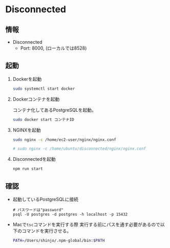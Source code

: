 # Disconnected

## 情報

- Disconnected
    - Port: 8000, (ローカルでは8528)

## 起動

1. Dockerを起動

   ```sh
   sudo systemctl start docker
   ```

2. Dockerコンテナを起動

    コンテナ化してあるPostgreSQLを起動。

    ```sh
    sudo docker start コンテナID
    ```

3. NGINXを起動

    ```sh
    sudo nginx -c /home/ec2-user/nginx/nginx.conf

    # sudo nginx -c /home/ubuntu/disconnected/nginx/nginx.conf
    ```

4. Disconnectedを起動

    ```sh
    npm run start
    ```

## 確認

- 起動しているPostgreSQLに接続

  ```
  # パスワードは"password"
  psql -U postgres -d postgres -h localhost -p 15432
  ```

- Macで```tsc```コマンドを実行する際
    実行する前にパスを通す必要があるので以下のコマンドを実行させる。
    ```sh
    PATH=/Users/shinjo/.npm-global/bin:$PATH
    ```